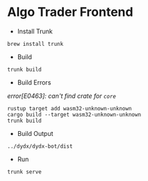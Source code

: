 # Algo Trader Frontend

* Install Trunk

```
brew install trunk
```

* Build

```
trunk build
```

* Build Errors

*error[E0463]: can't find crate for `core`*

```
rustup target add wasm32-unknown-unknown
cargo build --target wasm32-unknown-unknown
trunk build
```

* Build Output

```
../dydx/dydx-bot/dist
```

* Run

```
trunk serve
```
